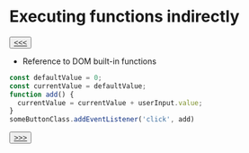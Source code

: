 # Executing functions indirectly

<button>[<<<](./02.19_README.md)</button>

- Reference to DOM built-in functions
```js
const defaultValue = 0; 
const currentValue = defaultValue;
function add() {
  currentValue = currentValue + userInput.value;
}
someButtonClass.addEventListener('click', add)
```  

<button>[>>>](./02.21_README.md)</button>
